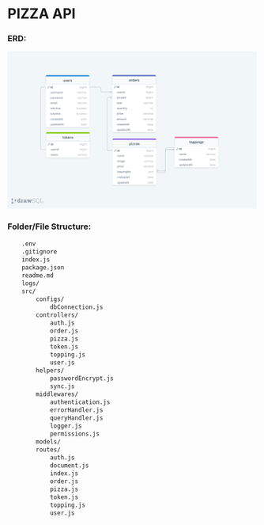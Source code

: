 # PIZZA API

### ERD:

![ERD](./erdPizzaAPI.png)

### Folder/File Structure:

```
    .env
    .gitignore
    index.js
    package.json
    readme.md
    logs/
    src/
        configs/
            dbConnection.js
        controllers/
            auth.js
            order.js
            pizza.js
            token.js
            topping.js
            user.js
        helpers/
            passwordEncrypt.js
            sync.js
        middlewares/
            authentication.js
            errorHandler.js
            queryHandler.js
            logger.js
            permissions.js
        models/
        routes/
            auth.js
            document.js
            index.js
            order.js
            pizza.js
            token.js
            topping.js
            user.js
```

<!-- 
{
  "username": "bahar",
  "email": "mail@gmail.com",
  "password": "aA?123456"
}
 -->